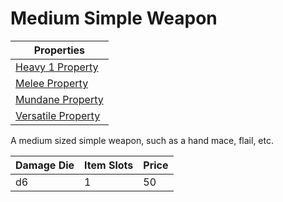 # Medium Simple Weapon

| Properties                                                               |
| ------------------------------------------------------------------------ |
| [Heavy 1 Property](../../Weapon%20Properties/Heavy%20X%20Property.md)       |
| [Melee Property](../../Weapon%20Properties/Melee%20Property.md)             |
| [Mundane Property](../../Material%20Properties/Mundane%20Property.md) |
| [Versatile Property](../../Weapon%20Properties/Versatile%20Property.md)     |

A medium sized simple weapon, such as a hand mace, flail, etc.

| Damage Die | Item Slots | Price |
| ---------- | ---------- | ----- |
| d6         | 1          | 50    |
